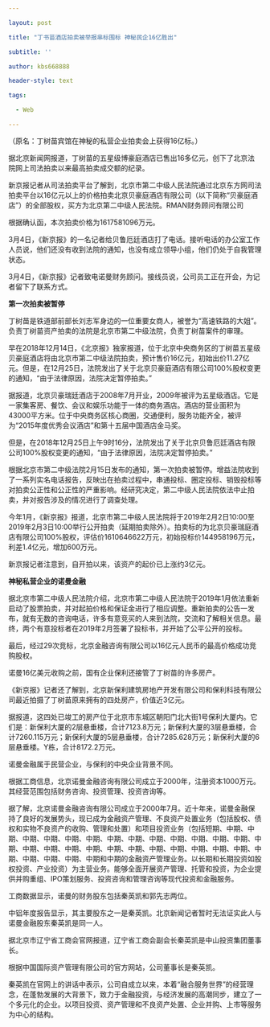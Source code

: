```yaml
---

layout: post

title: "丁书苗酒店拍卖被举报串标围标 神秘民企16亿胜出"

subtitle: ''

author: kbs668888

header-style: text

tags:

  - Web

---
```


（原名：丁树苗宾馆在神秘的私营企业拍卖会上获得16亿标。）

据北京新闻网报道，丁树苗的五星级博豪庭酒店已售出16多亿元，创下了北京法院网上司法拍卖以来最高拍卖成交额的纪录。

新京报记者从司法拍卖平台了解到，北京市第二中级人民法院通过北京东方网司法拍卖平台以16亿元以上的价格拍卖北京贝豪庭酒店有限公司（以下简称“贝豪庭酒店”）的全部股权，买方为北京第二中级人民法院。RMAN财务顾问有限公司

根据确认函，本次拍卖价格为1617581096万元。

3月4日，《新京报》的一名记者给贝鲁厄廷酒店打了电话。接听电话的办公室工作人员说，他们还没有收到法院的通知，也没有成立领导小组，他们仍处于自我管理状态。

3月4日，《新京报》记者致电诺曼财务顾问。接线员说，公司员工正在开会，为记者留下了联系方式。

 **第一次拍卖被暂停**

丁树苗是铁道部前部长刘志军身边的一位重要女商人，被誉为“高速铁路的大姐”。负责丁树苗资产拍卖的法院是北京市第二中级法院，负责丁树苗案件的审理。

早在2018年12月14日，《北京报》独家报道，位于北京中央商务区的丁树苗五星级贝豪庭酒店将由北京市第二中级法院拍卖，预计售价16亿元，初始出价11.27亿元。但是，在12月25日，法院发出了关于北京贝豪庭酒店有限公司100%股权变更的通知，“由于法律原因，法院决定暂停拍卖。”

据报道，北京贝豪瑞廷酒店于2008年7月开业，2009年被评为五星级酒店。它是一家集客房、餐饮、会议和娱乐功能于一体的商务酒店。酒店的营业面积为43000平方米。位于中央商务区核心商圈，交通便利，服务功能齐全，被评为“2015年度优秀会议酒店”和第十五届中国酒店金马奖。

但是，在2018年12月25日上午9时16分，法院发出了关于北京贝鲁厄廷酒店有限公司100%股权变更的通知，“由于法律原因，法院决定暂停拍卖。”

根据北京市第二中级法院2月15日发布的通知，第一次拍卖被暂停。增益法院收到了一系列实名电话报告，反映出在拍卖过程中，串通投标、圈定投标、销毁投标等对拍卖公正性和公正性的严重影响。经研究决定，第二中级人民法院依法中止拍卖，并对报告涉及的情况进行了调查处理。

今年1月，《新京报》报道，北京市第二中级人民法院将于2019年2月2日10:00至2019年2月3日10:00举行公开拍卖（延期拍卖除外）。拍卖标的为北京贝豪瑞庭酒店有限公司100%股权，评估价1610646622万元，初始投标价144958196万元，利差1.4亿元，增加600万元。

新京报记者注意到，自开拍以来，该资产的起价已上涨约3亿元。

 **神秘私营企业的诺曼金融**

据北京市第二中级人民法院介绍，北京市第二中级人民法院于2019年1月依法重新启动了股票拍卖，并对起拍价格和保证金进行了相应调整。重新拍卖的公告一发布，就有无数的咨询电话，许多有意竞买的人来到法院，交流和了解相关信息。最终，两个有意投标者在2019年2月签署了投标书，并开始了公平公开的投标。

最后，经过29次竞标，北京金融咨询有限公司以16亿元人民币的最高价格成功竞购股权。

诺曼16亿美元收购之前，国有企业保利还接管了丁树苗的许多房产。

《新京报》记者还了解到，北京新保利建筑房地产开发有限公司和保利科技有限公司最近拍摄了丁树苗原来拥有的四处房产，价值近3亿元。

据报道，这四处已竣工的房产位于北京市东城区朝阳门北大街1号保利大厦内。它们是：新保利大厦的2层悬垂楼，合计7123.8万元；新保利大厦的3层悬垂楼，合计7260.115万元；新保利大厦的5层悬垂楼，合计7285.628万元；新保利大厦的6层悬垂楼。Y栋，合计8172.2万元。

诺曼金融属于民营企业，与保利的中央企业背景不同。

根据工商信息，北京诺曼金融咨询有限公司成立于2000年，注册资本1000万元。其经营范围包括财务咨询、投资管理、投资咨询等。

据了解，北京诺曼金融咨询有限公司成立于2000年7月。近十年来，诺曼金融保持了良好的发展势头，现已成为金融资产管理、不良资产处置业务（包括股权、债权和实物不良资产的收购、管理和处置）和项目投资业务（包括短期、中期、中期、中期、中期、中期、中期、中期、中期、中期、中期、中期、中期、中期、中期、中期、中期、中期、中期、中期、中期、中期、中期、中期、中期、中期、中期、中期、中期、中期、中期和中期的金融资产管理业务。以长期和长期投资如股权投资、产业投资）为主营业务。能够全面开展资产管理、托管和投资，为企业提供并购重组、IPO策划服务、投资咨询和管理咨询等现代投资和金融服务。

工商数据显示，诺曼的财务股东包括秦英凯和郭先志两位。

中铝年度报告显示，其主要股东之一是秦英凯。北京新闻记者暂时无法证实此人与诺曼金融股东秦英凯是同一人。

据北京市辽宁省工商会官网报道，辽宁省工商会副会长秦英凯是中山投资集团董事长。

根据中国国际资产管理有限公司的官方网站，公司董事长是秦英凯。

秦英凯在官网上的讲话中表示，公司自成立以来，本着“融合服务世界”的经营理念，在蓬勃发展的大背景下，致力于金融投资，与经济发展的高潮同步，建立了一个多元化的企业。以项目投资、资产管理和不良资产处置、企业并购、上市等服务为中心的结构。

